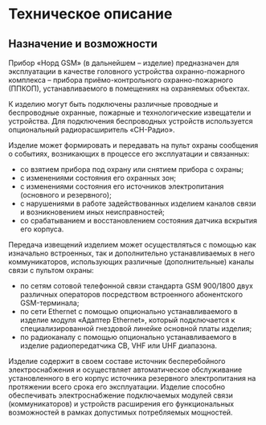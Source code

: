 # Техническое описание

## Назначение и возможности

Прибор «Норд GSM» (в дальнейшем – изделие) предназначен  для  эксплуатации в качестве головного устройства охранно-пожарного комплекса – прибора приёмо-контрольного охранно-пожарного (ППКОП), устанавливаемого в помещениях на охраняемых  объектах.

К изделию могут быть подключены различные проводные и беспроводные охранные, пожарные и технологические извещатели и устройства. Для подключения беспроводных устройств используется опциональный радиорасширитель «СН-Радио».

Изделие может формировать и передавать на пульт охраны сообщения о событиях, возникающих в процессе его эксплуатации и связанных:

* со взятием прибора под охрану или снятием прибора с охраны;
* c изменениями состояния его охранных зон;
* c изменениями состояния его источников электропитания (основного и резервного);
* c нарушениями в работе задействованных изделием каналов связи и возникновением иных неисправностей;
* со срабатыванием и восстановлением состояния датчика вскрытия его корпуса.

Передача извещений изделием может осуществляться с помощью как изначально встроенных, так и дополнительно устанавливаемых в него коммуникаторов, использующих различные (дополнительные) каналы связи с пультом охраны:

* по сетям сотовой телефонной связи стандарта GSM 900/1800 двух различных операторов посредством встроенного абонентского GSM-терминала;
* по сети Ethernet с помощью опционально устанавливаемого в изделие модуля «Адаптер Ethernet», который подключается к специализированной гнездовой линейке основной платы изделия;
* по радиоканалу с помощью опционально устанавливаемого в изделие радиопередатчика CB, VHF или UHF диапазона.
 
Изделие содержит в своем составе источник бесперебойного электроснабжения и осуществляет автоматическое обслуживание установленного в его корпус источника резервного электропитания на протяжении всего срока его эксплуатации. Изделие способно обеспечивать электроснабжение подключаемых  модулей связи (коммуникаторов) и устройств расширения его функциональных возможностей в рамках допустимых потребляемых мощностей.
